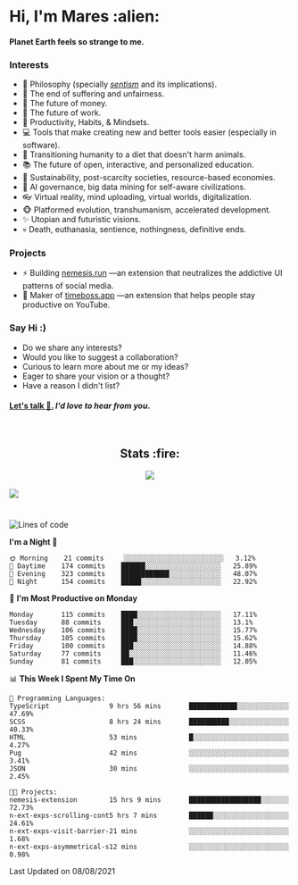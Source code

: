 <h1>Hi, I'm Mares :alien:</h1>

#### Planet Earth feels so strange to me.

### **Interests**

- 🌊 Philosophy (specially [_sentism_][sentismmedium] and its implications).
- 🎯 The end of suffering and unfairness.
- 💸 The future of money.
- 💼 The future of work.
- 🧠 Productivity, Habits, & Mindsets.
- 💻 Tools that make creating new and better tools easier (especially in software).
- 🥗 Transitioning humanity to a diet that doesn't harm animals.
- 📚 The future of open, interactive, and personalized education.
- 🌱 Sustainability, post-scarcity societies, resource-based economies.
- 🤖 AI governance, big data mining for self-aware civilizations.
- 👓 Virtual reality, mind uploading, virtual worlds, digitalization.
- 🐵 Platformed evolution, transhumanism, accelerated development.
- ✨ Utopian and futuristic visions.
- 💀 Death, euthanasia, sentience, nothingness, definitive ends.


### **Projects**

- ⚡ Building [nemesis.run](https://nemesis.run) —an extension that neutralizes the addictive UI patterns of social media.
- 💎 Maker of [timeboss.app](https://timeboss.app) —an extension that helps people stay productive on YouTube.


### **Say Hi :)**

- Do we share any interests?
- Would you like to suggest a collaboration?
- Curious to learn more about me or my ideas?
- Eager to share your vision or a thought?
- Have a reason I didn't list?

#### [Let's talk :wave:.](mailto:mareszhar@gmail.com) _I'd love to hear from you_.

[sentismmedium]: https://medium.com/@mareszhar/born-a-prisoner-a-reflection-about-life-its-struggles-and-a-plan-to-escape-d8566ce9b026

<br>

<h2 align="center">Stats :fire:</h2>

<div align="center">
  <img src="https://github-readme-streak-stats.herokuapp.com?user=mareszhar&theme=black-ice&hide_border=true&stroke=FFFFFF15&ring=DF8FFE&fire=DF8FFE&currStreakLabel=DF8FFE&background=1A232A&currStreakNum=86FFAB">
</div>

<!-- Add or remove this: &dates=B1AAB3FF at the end of the streak stats URL if they get bugged and aren't updating -->

<br>

<img src="https://activity-graph.herokuapp.com/graph?username=mareszhar&theme=nord&bg_color=00000000&color=979797&line=DF8FFE&point=00000000&area=true&hide_border=true">

<br>

<h1></h1>

<!--START_SECTION:waka-->
![Lines of code](https://img.shields.io/badge/From%20Hello%20World%20I%27ve%20Written-102595%20lines%20of%20code-blue)

**I'm a Night 🦉** 

```text
🌞 Morning    21 commits     ░░░░░░░░░░░░░░░░░░░░░░░░░   3.12% 
🌆 Daytime    174 commits    ██████░░░░░░░░░░░░░░░░░░░   25.89% 
🌃 Evening    323 commits    ████████████░░░░░░░░░░░░░   48.07% 
🌙 Night      154 commits    █████░░░░░░░░░░░░░░░░░░░░   22.92%

```
📅 **I'm Most Productive on Monday** 

```text
Monday       115 commits    ████░░░░░░░░░░░░░░░░░░░░░   17.11% 
Tuesday      88 commits     ███░░░░░░░░░░░░░░░░░░░░░░   13.1% 
Wednesday    106 commits    ████░░░░░░░░░░░░░░░░░░░░░   15.77% 
Thursday     105 commits    ████░░░░░░░░░░░░░░░░░░░░░   15.62% 
Friday       100 commits    ███░░░░░░░░░░░░░░░░░░░░░░   14.88% 
Saturday     77 commits     ██░░░░░░░░░░░░░░░░░░░░░░░   11.46% 
Sunday       81 commits     ███░░░░░░░░░░░░░░░░░░░░░░   12.05%

```


📊 **This Week I Spent My Time On** 

```text
💬 Programming Languages: 
TypeScript               9 hrs 56 mins       ████████████░░░░░░░░░░░░░   47.69% 
SCSS                     8 hrs 24 mins       ██████████░░░░░░░░░░░░░░░   40.33% 
HTML                     53 mins             █░░░░░░░░░░░░░░░░░░░░░░░░   4.27% 
Pug                      42 mins             ░░░░░░░░░░░░░░░░░░░░░░░░░   3.41% 
JSON                     30 mins             ░░░░░░░░░░░░░░░░░░░░░░░░░   2.45%

🐱‍💻 Projects: 
nemesis-extension        15 hrs 9 mins       ██████████████████░░░░░░░   72.73% 
n-ext-exps-scrolling-cont5 hrs 7 mins        ██████░░░░░░░░░░░░░░░░░░░   24.61% 
n-ext-exps-visit-barrier-21 mins             ░░░░░░░░░░░░░░░░░░░░░░░░░   1.68% 
n-ext-exps-asymmetrical-s12 mins             ░░░░░░░░░░░░░░░░░░░░░░░░░   0.98%

```


 Last Updated on 08/08/2021
<!--END_SECTION:waka-->

